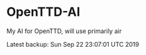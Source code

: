 # OpenTTD-AI
My AI for OpenTTD, will use primarily air

Latest backup: Sun Sep 22 23:07:01 UTC 2019
